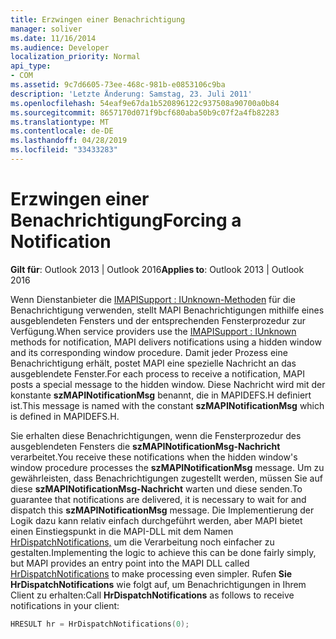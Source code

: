 ```yaml
---
title: Erzwingen einer Benachrichtigung
manager: soliver
ms.date: 11/16/2014
ms.audience: Developer
localization_priority: Normal
api_type:
- COM
ms.assetid: 9c7d6605-73ee-468c-981b-e0853106c9ba
description: 'Letzte Änderung: Samstag, 23. Juli 2011'
ms.openlocfilehash: 54eaf9e67da1b520896122c937508a90700a0b84
ms.sourcegitcommit: 8657170d071f9bcf680aba50b9c07f2a4fb82283
ms.translationtype: MT
ms.contentlocale: de-DE
ms.lasthandoff: 04/28/2019
ms.locfileid: "33433283"
---
```

# <a name="forcing-a-notification"></a><span data-ttu-id="2fb39-103">Erzwingen einer Benachrichtigung</span><span class="sxs-lookup"><span data-stu-id="2fb39-103">Forcing a Notification</span></span>

  
  
<span data-ttu-id="2fb39-104">**Gilt für**: Outlook 2013 | Outlook 2016</span><span class="sxs-lookup"><span data-stu-id="2fb39-104">**Applies to**: Outlook 2013 | Outlook 2016</span></span> 
  
<span data-ttu-id="2fb39-105">Wenn Dienstanbieter die [IMAPISupport : IUnknown-Methoden](imapisupportiunknown.md) für die Benachrichtigung verwenden, stellt MAPI Benachrichtigungen mithilfe eines ausgeblendeten Fensters und der entsprechenden Fensterprozedur zur Verfügung.</span><span class="sxs-lookup"><span data-stu-id="2fb39-105">When service providers use the [IMAPISupport : IUnknown](imapisupportiunknown.md) methods for notification, MAPI delivers notifications using a hidden window and its corresponding window procedure.</span></span> <span data-ttu-id="2fb39-106">Damit jeder Prozess eine Benachrichtigung erhält, postet MAPI eine spezielle Nachricht an das ausgeblendete Fenster.</span><span class="sxs-lookup"><span data-stu-id="2fb39-106">For each process to receive a notification, MAPI posts a special message to the hidden window.</span></span> <span data-ttu-id="2fb39-107">Diese Nachricht wird mit der konstante **szMAPINotificationMsg** benannt, die in MAPIDEFS.H definiert ist.</span><span class="sxs-lookup"><span data-stu-id="2fb39-107">This message is named with the constant **szMAPINotificationMsg** which is defined in MAPIDEFS.H.</span></span> 
  
<span data-ttu-id="2fb39-108">Sie erhalten diese Benachrichtigungen, wenn die Fensterprozedur des ausgeblendeten Fensters die **szMAPINotificationMsg-Nachricht** verarbeitet.</span><span class="sxs-lookup"><span data-stu-id="2fb39-108">You receive these notifications when the hidden window's window procedure processes the **szMAPINotificationMsg** message.</span></span> <span data-ttu-id="2fb39-109">Um zu gewährleisten, dass Benachrichtigungen zugestellt werden, müssen Sie auf diese **szMAPINotificationMsg-Nachricht** warten und diese senden.</span><span class="sxs-lookup"><span data-stu-id="2fb39-109">To guarantee that notifications are delivered, it is necessary to wait for and dispatch this **szMAPINotificationMsg** message.</span></span> <span data-ttu-id="2fb39-110">Die Implementierung der Logik dazu kann relativ einfach durchgeführt werden, aber MAPI bietet einen Einstiegspunkt in die MAPI-DLL mit dem Namen [HrDispatchNotifications,](hrdispatchnotifications.md) um die Verarbeitung noch einfacher zu gestalten.</span><span class="sxs-lookup"><span data-stu-id="2fb39-110">Implementing the logic to achieve this can be done fairly simply, but MAPI provides an entry point into the MAPI DLL called [HrDispatchNotifications](hrdispatchnotifications.md) to make processing even simpler.</span></span> <span data-ttu-id="2fb39-111">Rufen **Sie HrDispatchNotifications** wie folgt auf, um Benachrichtigungen in Ihrem Client zu erhalten:</span><span class="sxs-lookup"><span data-stu-id="2fb39-111">Call **HrDispatchNotifications** as follows to receive notifications in your client:</span></span> 
  
```cpp
HRESULT hr = HrDispatchNotifications(0);
 
```


